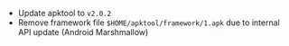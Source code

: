 <ul>
  <li>Update apktool to <code>v2.0.2</code></li>
  <li>Remove framework file <code>$HOME/apktool/framework/1.apk</code> due to internal API update (Android Marshmallow)</li>
</ul>